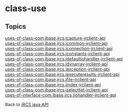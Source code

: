 # class-use

<PageHeader />

## Topics

[uses-of-class-com.jbase.jrcs.jcapture-jrclient-api](./uses-of-class-com.jbase.jrcs.jcapture-jrclient-api)  
[uses-of-class-com.jbase.jrcs.jcommon-jrclient-api](./uses-of-class-com.jbase.jrcs.jcommon-jrclient-api)  
[uses-of-class-com.jbase.jrcs.jconnection-jrclient-api](./uses-of-class-com.jbase.jrcs.jconnection-jrclient-api)  
[uses-of-class-com.jbase.jrcs.jconstants-jrclient-api](./uses-of-class-com.jbase.jrcs.jconstants-jrclient-api)  
[uses-of-class-com.jbase.jrcs.jdefaultiohandler-jrclient-api](./uses-of-class-com.jbase.jrcs.jdefaultiohandler-jrclient-api)  
[uses-of-class-com.jbase.jrcs.jdynarray-jrclient-api](./uses-of-class-com.jbase.jrcs.jdynarray-jrclient-api)  
[uses-of-class-com.jbase.jrcs.jexception-jrclient-api](./uses-of-class-com.jbase.jrcs.jexception-jrclient-api)  
[uses-of-class-com.jbase.jrcs.jexecuteresults-jrclient-api](./uses-of-class-com.jbase.jrcs.jexecuteresults-jrclient-api)  
[uses-of-class-com.jbase.jrcs.jfile-jrclient-api](./uses-of-class-com.jbase.jrcs.jfile-jrclient-api)  
[uses-of-class-com.jbase.jrcs.jindex-jrclient-api](./uses-of-class-com.jbase.jrcs.jindex-jrclient-api)  
[uses-of-class-com.jbase.jrcs.jselectlist-jrclient-api](./uses-of-class-com.jbase.jrcs.jselectlist-jrclient-api)  
[uses-of-interface-com.jbase.jrcs.jiohandler-jrclient-api](./uses-of-interface-com.jbase.jrcs.jiohandler-jrclient-api)  

Back to [jRCS java API](./../README.md)
